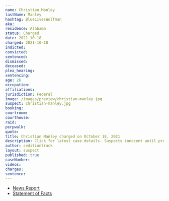```yaml
---
name: Christian Manley
lastName: Manley
hashtag: BlueLivesWolfman
aka:
residence: Alabama
status: Charged
date: 2021-10-18
charged: 2021-10-18
indicted:
convicted:
sentenced:
dismissed:
deceased:
plea_hearing:
sentencing:
age: 26
occupation:
affiliations:
jurisdiction: Federal
image: /images/preview/christian-manley.jpg
suspect: christian-manley.jpg
booking:
courtroom:
courthouse:
raid:
perpwalk:
quote:
title: Christian Manley charged on October 18, 2021
description: Click for latest case details. Suspects innocent until proven guilty.
author: seditiontrack
layout: suspect
published: true
caseNumber:
videos:
charges:
sentence:
---
```


- [News Report](https://www.al.com/news/2021/10/alabama-man-seen-wearing-bulletproof-vest-pepper-spraying-officers-on-jan-6-arrested-in-alaska.html)
- [Statement of Facts](https://storage.courtlistener.com/recap/gov.uscourts.akd.67758/gov.uscourts.akd.67758.1.1.pdf)
